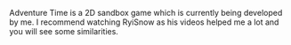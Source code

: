 Adventure Time is a 2D sandbox game which is currently being developed by me.
I recommend watching RyiSnow as his videos helped me a lot and you will see some similarities.
